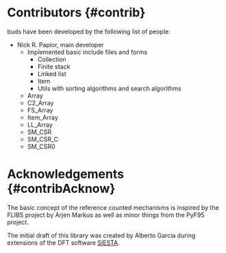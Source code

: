 # Contributors  {#contrib}

buds have been developed by the following list of people:

- Nick R. Papior, main developer
  + Implemented basic include files and forms
    - Collection
	- Finite stack
	- Linked list
	- Item
	- Utils with sorting algorithms and search algorithms
  + Array
  + C2_Array
  + FS_Array
  + Item_Array
  + LL_Array
  + SM_CSR
  + SM_CSR_C
  + SM_CSR0


# Acknowledgements  {#contribAcknow}

The basic concept of the reference counted mechanisms is inspired by
the FLIBS project by Arjen Markus as well as minor things from the PyF95 project.

The initial draft of this library was created by Alberto Garcia during extensions of the DFT software [SIESTA][siesta].

[siesta]: http://departments.icmab.es/leem/siesta/

